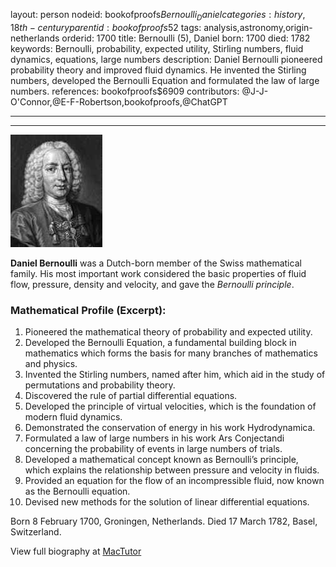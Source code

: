 layout: person
nodeid: bookofproofs$Bernoulli_Daniel
categories: history,18th-century
parentid: bookofproofs$52
tags: analysis,astronomy,origin-netherlands
orderid: 1700
title: Bernoulli (5), Daniel
born: 1700
died: 1782
keywords: Bernoulli, probability, expected utility, Stirling numbers, fluid dynamics, equations, large numbers
description: Daniel Bernoulli pioneered probability theory and improved fluid dynamics. He invented the Stirling numbers, developed the Bernoulli Equation and formulated the law of large numbers.
references: bookofproofs$6909
contributors: @J-J-O'Connor,@E-F-Robertson,bookofproofs,@ChatGPT

---



---

![Bernoulli_Daniel.jpg](https://github.com/bookofproofs/bookofproofs.github.io/blob/main/_sources/_assets/images/portraits/Bernoulli_Daniel.jpg?raw=true)

**Daniel Bernoulli** was a Dutch-born member of the Swiss mathematical family. His most important work considered the basic properties of fluid flow, pressure, density and velocity, and gave the _Bernoulli principle_.

### Mathematical Profile (Excerpt):
1. Pioneered the mathematical theory of probability and expected utility.
2. Developed the Bernoulli Equation, a fundamental building block in mathematics which forms the basis for many branches of mathematics and physics.
3. Invented the Stirling numbers, named after him, which aid in the study of permutations and probability theory.
4. Discovered the rule of partial differential equations.
5. Developed the principle of virtual velocities, which is the foundation of modern fluid dynamics.
6. Demonstrated the conservation of energy in his work Hydrodynamica.
7. Formulated a law of large numbers in his work Ars Conjectandi concerning the probability of events in large numbers of trials.
8. Developed a mathematical concept known as Bernoulli’s principle, which explains the relationship between pressure and velocity in fluids. 
9. Provided an equation for the flow of an incompressible fluid, now known as the Bernoulli equation. 
10. Devised new methods for the solution of linear differential equations.

Born 8 February 1700, Groningen, Netherlands. Died 17 March 1782, Basel, Switzerland.

View full biography at [MacTutor](https://mathshistory.st-andrews.ac.uk/Biographies/Bernoulli_Daniel/)
